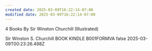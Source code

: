 ```yaml
---
created date: 2025-03-09T16:22:14-07:00
modified date: 2025-03-09T16:22:14-07:00
---
```

4 Books By Sir Winston Churchill (Illustrated)

Sir Winston S. Churchill
BOOK
KINDLE
B001FORMVA
false
2025-03-09T00:23:26.498Z
